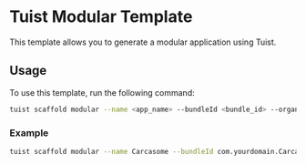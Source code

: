 # Tuist Modular Template

This template allows you to generate a modular application using Tuist.

## Usage

To use this template, run the following command:

```bash
tuist scaffold modular --name <app_name> --bundleId <bundle_id> --organizationName <organization_name>
```

### Example

```bash
tuist scaffold modular --name Carcasome --bundleId com.yourdomain.Carcasome --organizationName yourdomain.com
```
